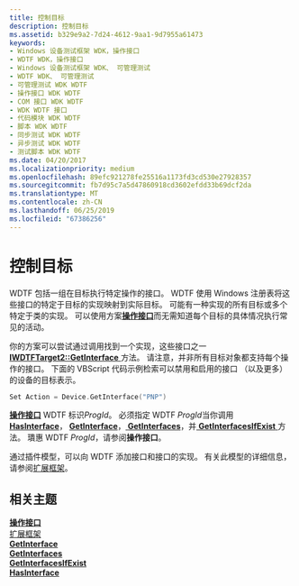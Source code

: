 ```yaml
---
title: 控制目标
description: 控制目标
ms.assetid: b329e9a2-7d24-4612-9aa1-9d7955a61473
keywords:
- Windows 设备测试框架 WDK，操作接口
- WDTF WDK，操作接口
- Windows 设备测试框架 WDK、 可管理测试
- WDTF WDK、 可管理测试
- 可管理测试 WDK WDTF
- 操作接口 WDK WDTF
- COM 接口 WDK WDTF
- WDK WDTF 接口
- 代码模块 WDK WDTF
- 脚本 WDK WDTF
- 同步测试 WDK WDTF
- 异步测试 WDK WDTF
- 测试脚本 WDK WDTF
ms.date: 04/20/2017
ms.localizationpriority: medium
ms.openlocfilehash: 89efc921278fe25516a1173fd3cd530e27928357
ms.sourcegitcommit: fb7d95c7a5d47860918cd3602efdd33b69dcf2da
ms.translationtype: MT
ms.contentlocale: zh-CN
ms.lasthandoff: 06/25/2019
ms.locfileid: "67386256"
---
```

# <a name="controlling-targets"></a>控制目标


WDTF 包括一组在目标执行特定操作的接口。 WDTF 使用 Windows 注册表将这些接口的特定于目标的实现映射到实际目标。 可能有一种实现的所有目标或多个特定于类的实现。 可以使用方案[**操作接口**](https://docs.microsoft.com/windows-hardware/drivers/wdtf/action-interfaces)而无需知道每个目标的具体情况执行常见的活动。

你的方案可以尝试通过调用找到一个实现，这些接口之一[ **IWDTFTarget2::GetInterface** ](https://docs.microsoft.com/windows-hardware/drivers/ddi/content/wdtf/nf-wdtf-iwdtftarget2-getinterface)方法。 请注意，并非所有目标对象都支持每个操作的接口。 下面的 VBScript 代码示例检索可以禁用和启用的接口 （以及更多） 的设备的目标表示。

```cpp
Set Action = Device.GetInterface("PNP")
```

[**操作接口**](https://docs.microsoft.com/windows-hardware/drivers/ddi/content/index) WDTF 标识*ProgId*。 必须指定 WDTF *ProgId*当你调用[ **HasInterface**](https://docs.microsoft.com/windows-hardware/drivers/ddi/content/wdtf/nf-wdtf-iwdtftarget2-hasinterface)， [ **GetInterface**](https://docs.microsoft.com/windows-hardware/drivers/ddi/content/wdtf/nf-wdtf-iwdtftarget2-getinterface)，[ **GetInterfaces**](https://docs.microsoft.com/windows-hardware/drivers/ddi/content/wdtf/nf-wdtf-iwdtftargets2-getinterfaces)，并[ **GetInterfacesIfExist** ](https://docs.microsoft.com/windows-hardware/drivers/ddi/content/wdtf/nf-wdtf-iwdtftargets2-getinterfacesifexist)方法。 璝惠 WDTF *ProgId*，请参阅**操作接口**。

通过插件模型，可以向 WDTF 添加接口和接口的实现。 有关此模型的详细信息，请参阅[扩展框架](extending-the-framework.md)。

## <a name="related-topics"></a>相关主题
[**操作接口**](https://docs.microsoft.com/windows-hardware/drivers/ddi/content/index)  
[扩展框架](extending-the-framework.md)  
[**GetInterface**](https://docs.microsoft.com/windows-hardware/drivers/ddi/content/wdtf/nf-wdtf-iwdtftarget2-getinterface)  
[**GetInterfaces**](https://docs.microsoft.com/windows-hardware/drivers/ddi/content/wdtf/nf-wdtf-iwdtftargets2-getinterfaces)  
[**GetInterfacesIfExist**](https://docs.microsoft.com/windows-hardware/drivers/ddi/content/wdtf/nf-wdtf-iwdtftargets2-getinterfacesifexist)  
[**HasInterface**](https://docs.microsoft.com/windows-hardware/drivers/ddi/content/wdtf/nf-wdtf-iwdtftarget2-hasinterface)  



